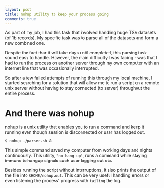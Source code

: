 ```yaml
---
layout: post
title: nohup utility to keep your process going
comments: true
---
```


As part of my job, I had this task that involved handling huge TSV datasets (of 1b records). My specific task was to parse all of the datasets and form a new combined one. 

Despite the fact thar it will take days until completed, this parsing task sound easy to handle. However, the main difficulty I was facing - was that I had to run the process on another server through my own computer with an internet line that was occasionally interrupted.

So after a few failed attempts of running this through my local machine, I started searching for a solution that will allow me to run a script on a remote unix server without having to stay connected (to server) throughout the entire process.

# And there was nohup

nohup is a unix utility that enables you to run a command and keep it running even though session is disconnected or user has logged out.

    $ nohup ./parser.sh &

This simple command saved my computer from working days and nights continuously. This utility, `"no hang up"`, runs a command while staying immune to hangup signals such user logging out etc. 

Besides running the script without interruptions, it also prints the output of the file into `$HOME/nohup.out`. This can be very useful handling errors or even listening the process' progress with `tailing` the log.

	